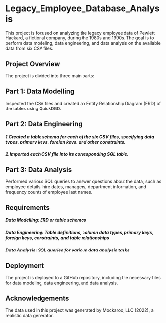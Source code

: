 # Legacy_Employee_Database_Analysis
This project is focused on analyzing the legacy employee data of Pewlett Hackard, a fictional company, during the 1980s and 1990s. The goal is to perform data modeling, data engineering, and data analysis on the available data from six CSV files.

## Project Overview
The project is divided into three main parts:

## Part 1: Data Modelling
Inspected the CSV files and created an Entity Relationship Diagram (ERD) of the tables using QuickDBD.


## Part 2: Data Engineering
 ##### 1.Created a table schema for each of the six CSV files, specifying data types, primary keys, foreign keys, and other constraints.
 ##### 2.Imported each CSV file into its corresponding SQL table.
## Part 3: Data Analysis
 Performed various SQL queries to answer questions about the data, such as employee details, hire dates, managers, department information, and frequency counts of employee last names.
## Requirements
 ##### Data Modelling: ERD or table schemas
 ##### Data Engineering: Table definitions, column data types, primary keys, foreign keys, constraints, and table relationships
 ##### Data Analysis: SQL queries for various data analysis tasks
## Deployment
The project is deployed to a GitHub repository, including the necessary files for data modeling, data engineering, and data analysis.

## Acknowledgements
The data used in this project was generated by Mockaroo, LLC (2022), a realistic data generator.
